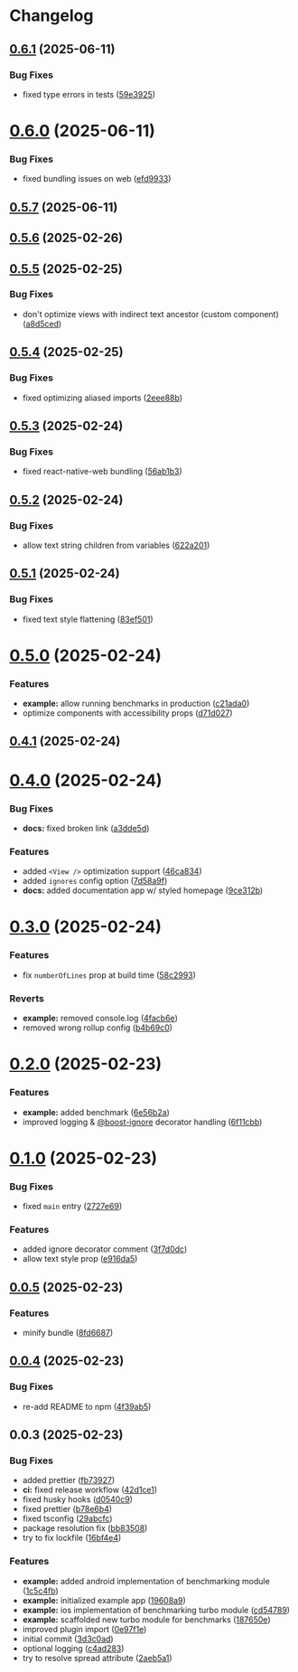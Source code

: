 # Changelog

## [0.6.1](https://github.com/kuatsu/react-native-boost/compare/v0.6.0...v0.6.1) (2025-06-11)


### Bug Fixes

* fixed type errors in tests ([59e3925](https://github.com/kuatsu/react-native-boost/commit/59e392562331e7e150caad431adc5569f9b7a88d))

# [0.6.0](https://github.com/kuatsu/react-native-boost/compare/v0.5.7...v0.6.0) (2025-06-11)


### Bug Fixes

* fixed bundling issues on web ([efd9933](https://github.com/kuatsu/react-native-boost/commit/efd9933604a6053d5b64cb9faec714c0e3987410))

## [0.5.7](https://github.com/kuatsu/react-native-boost/compare/v0.5.6...v0.5.7) (2025-06-11)

## [0.5.6](https://github.com/kuatsu/react-native-boost/compare/v0.5.5...v0.5.6) (2025-02-26)

## [0.5.5](https://github.com/kuatsu/react-native-boost/compare/v0.5.4...v0.5.5) (2025-02-25)


### Bug Fixes

* don't optimize views with indirect text ancestor (custom component) ([a8d5ced](https://github.com/kuatsu/react-native-boost/commit/a8d5ced7ee4047e9094571257389a2680bd6214e))

## [0.5.4](https://github.com/kuatsu/react-native-boost/compare/v0.5.3...v0.5.4) (2025-02-25)


### Bug Fixes

* fixed optimizing aliased imports ([2eee88b](https://github.com/kuatsu/react-native-boost/commit/2eee88bce014744a13f75ea08d386fba61c5be7c))

## [0.5.3](https://github.com/kuatsu/react-native-boost/compare/v0.5.2...v0.5.3) (2025-02-24)


### Bug Fixes

* fixed react-native-web bundling ([56ab1b3](https://github.com/kuatsu/react-native-boost/commit/56ab1b3b0985f413691edd1ce3de9a02593f7ff8))

## [0.5.2](https://github.com/kuatsu/react-native-boost/compare/v0.5.1...v0.5.2) (2025-02-24)


### Bug Fixes

* allow text string children from variables ([622a201](https://github.com/kuatsu/react-native-boost/commit/622a2011f751f9f28cdda19bf7ea676f537b1fbf))

## [0.5.1](https://github.com/kuatsu/react-native-boost/compare/v0.5.0...v0.5.1) (2025-02-24)


### Bug Fixes

* fixed text style flattening ([83ef501](https://github.com/kuatsu/react-native-boost/commit/83ef501aeaa30c7dc8a59a78e74c7a700fc4b4a3))

# [0.5.0](https://github.com/kuatsu/react-native-boost/compare/v0.4.1...v0.5.0) (2025-02-24)


### Features

* **example:** allow running benchmarks in production ([c21ada0](https://github.com/kuatsu/react-native-boost/commit/c21ada06e1d7ae79fb77512b272da79a15f9fa32))
* optimize components with accessibility props ([d71d027](https://github.com/kuatsu/react-native-boost/commit/d71d027ec613b8baa96e22f155cec317e4c54e13))

## [0.4.1](https://github.com/kuatsu/react-native-boost/compare/v0.4.0...v0.4.1) (2025-02-24)

# [0.4.0](https://github.com/kuatsu/react-native-boost/compare/v0.3.0...v0.4.0) (2025-02-24)


### Bug Fixes

* **docs:** fixed broken link ([a3dde5d](https://github.com/kuatsu/react-native-boost/commit/a3dde5d3c400d525028e18f4cdbcf88fcc373029))


### Features

* added `<View />` optimization support ([46ca834](https://github.com/kuatsu/react-native-boost/commit/46ca834b9d62f5a3abfca7061993f82cdae48deb))
* added `ignores` config option ([7d58a9f](https://github.com/kuatsu/react-native-boost/commit/7d58a9f8db759d3babf747504645b9a4d6ee61bd))
* **docs:** added documentation app w/ styled homepage ([9ce312b](https://github.com/kuatsu/react-native-boost/commit/9ce312b6b6dae38a9ccd3574e72806515a86fa21))

# [0.3.0](https://github.com/kuatsu/react-native-boost/compare/v0.2.0...v0.3.0) (2025-02-24)


### Features

* fix `numberOfLines` prop at build time ([58c2993](https://github.com/kuatsu/react-native-boost/commit/58c299393abaf3a9fcbb2ca933cfa02e4bf08fb3))


### Reverts

* **example:** removed console.log ([4facb6e](https://github.com/kuatsu/react-native-boost/commit/4facb6ed5c773e9b2fef28779d288b43b56612dc))
* removed wrong rollup config ([b4b69c0](https://github.com/kuatsu/react-native-boost/commit/b4b69c01c90a5e11659569a22c5c23805f9df753))

# [0.2.0](https://github.com/kuatsu/react-native-boost/compare/v0.1.0...v0.2.0) (2025-02-23)


### Features

* **example:** added benchmark ([6e56b2a](https://github.com/kuatsu/react-native-boost/commit/6e56b2aaa5c9510d8be0a4898e86382ee637b0c3))
* improved logging & [@boost-ignore](https://github.com/boost-ignore) decorator handling ([6f11cbb](https://github.com/kuatsu/react-native-boost/commit/6f11cbb5b1480b10cd20d2544fa334da1474f44b))

# [0.1.0](https://github.com/kuatsu/react-native-boost/compare/v0.0.5...v0.1.0) (2025-02-23)


### Bug Fixes

* fixed `main` entry ([2727e69](https://github.com/kuatsu/react-native-boost/commit/2727e6965e2d6f7d5fbe308bf5ff5d4c63b8c06d))


### Features

* added ignore decorator comment ([3f7d0dc](https://github.com/kuatsu/react-native-boost/commit/3f7d0dc4a67623fee41f473ca588d6901c5b3e97))
* allow text style prop ([e916da5](https://github.com/kuatsu/react-native-boost/commit/e916da5f6bfee0d5480b660fab70c6e0a67deace))

## [0.0.5](https://github.com/kuatsu/react-native-boost/compare/v0.0.4...v0.0.5) (2025-02-23)


### Features

* minify bundle ([8fd6687](https://github.com/kuatsu/react-native-boost/commit/8fd66878599af4313d428687557bac22a832fd78))

## [0.0.4](https://github.com/kuatsu/react-native-boost/compare/v0.0.3...v0.0.4) (2025-02-23)


### Bug Fixes

* re-add README to npm ([4f39ab5](https://github.com/kuatsu/react-native-boost/commit/4f39ab5162ab412a330aa60f0efa63604f94ec23))

## 0.0.3 (2025-02-23)


### Bug Fixes

* added prettier ([fb73927](https://github.com/kuatsu/react-native-boost/commit/fb73927f2ca613709a2eb181903f52e39903159a))
* **ci:** fixed release workflow ([42d1ce1](https://github.com/kuatsu/react-native-boost/commit/42d1ce1a0691831178a7ef2db78d0258ea4826b3))
* fixed husky hooks ([d0540c9](https://github.com/kuatsu/react-native-boost/commit/d0540c94007e9f13ecd70a22b572084afe58ee0d))
* fixed prettier ([b78e6b4](https://github.com/kuatsu/react-native-boost/commit/b78e6b4c47d0321fa2fa303d5197763aadd4f272))
* fixed tsconfig ([29abcfc](https://github.com/kuatsu/react-native-boost/commit/29abcfcb48b8194d34bdf34af2db4a85fa6a15c5))
* package resolution fix ([bb83508](https://github.com/kuatsu/react-native-boost/commit/bb8350860f2ac952e9fd00702c55357fef013438))
* try to fix lockfile ([16bf4e4](https://github.com/kuatsu/react-native-boost/commit/16bf4e4d9a7bd00c28897ab6ef74377ad307cc00))


### Features

* **example:** added android implementation of benchmarking module ([1c5c4fb](https://github.com/kuatsu/react-native-boost/commit/1c5c4fb2d7165375dffa52f8b6ab0a338e7cdaf1))
* **example:** initialized example app ([19608a9](https://github.com/kuatsu/react-native-boost/commit/19608a94f4e45cf39c13901e472f46181a95115b))
* **example:** ios implementation of benchmarking turbo module ([cd54789](https://github.com/kuatsu/react-native-boost/commit/cd547896b58046a34499b9045c407d4dcf6a5434))
* **example:** scaffolded new turbo module for benchmarks ([187650e](https://github.com/kuatsu/react-native-boost/commit/187650e2d5dc0f4e77520568c4da15c6cd4d602f))
* improved plugin import ([0e97f1e](https://github.com/kuatsu/react-native-boost/commit/0e97f1eea615a2516066fa6a94c9b3685e6576ae))
* initial commit ([3d3c0ad](https://github.com/kuatsu/react-native-boost/commit/3d3c0adcdcc35e3f641312f89292ee72b52142dc))
* optional logging ([c4ad283](https://github.com/kuatsu/react-native-boost/commit/c4ad283db3e7af3f116ba66c90897f2f94362f97))
* try to resolve spread attribute ([2aeb5a1](https://github.com/kuatsu/react-native-boost/commit/2aeb5a1d92f4600f87f6d638ae34db804640ae22))
